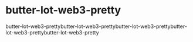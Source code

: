 # butter-lot-web3-pretty
butter-lot-web3-prettybutter-lot-web3-prettybutter-lot-web3-prettybutter-lot-web3-prettybutter-lot-web3-pretty
